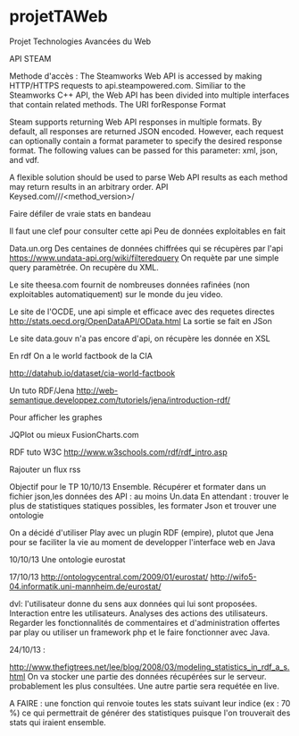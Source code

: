 projetTAWeb
===========

Projet Technologies Avancées du Web



API STEAM

Methode d'accès :
The Steamworks Web API is accessed by making HTTP/HTTPS requests to api.steampowered.com. Similiar to the Steamworks C++ API, the Web API has been divided into multiple interfaces that contain related methods. The URI forResponse Format

Steam supports returning Web API responses in multiple formats. By default, all responses are returned JSON encoded. However, each request can optionally contain a format parameter to specify the desired response format. The following values can be passed for this parameter: xml, json, and vdf.

A flexible solution should be used to parse Web API results as each method may return results in an arbitrary order.
API Keysed.com/<interface>/<method>/<method_version>/

Faire défiler de vraie stats en bandeau


Il faut une clef pour consulter cette api
Peu de données exploitables en fait




Data.un.org
Des centaines de données chiffrées qui se récupères par l'api
https://www.undata-api.org/wiki/filteredquery
On requète par une simple query paramètrée. On recupère du XML.


Le site theesa.com fournit de nombreuses données rafinées (non exploitables automatiquement) sur le monde du jeu video.


Le site de l'OCDE, une api simple et efficace avec des requetes directes
http://stats.oecd.org/OpenDataAPI/OData.html
La sortie se fait en JSon

Le site data.gouv n'a pas encore d'api, on récupère les donnée en XSL

En rdf On a le world factbook de la CIA

http://datahub.io/dataset/cia-world-factbook


Un tuto RDF/Jena
http://web-semantique.developpez.com/tutoriels/jena/introduction-rdf/



Pour afficher les graphes

JQPlot
ou mieux
FusionCharts.com


RDF tuto W3C
http://www.w3schools.com/rdf/rdf_intro.asp



Rajouter un flux rss


Objectif pour le TP 10/10/13
Ensemble. Récupérer et formater dans un fichier json,les données des API : au moins Un.data 
En attendant : trouver le plus de statistiques statiques possibles, les formater Json et trouver une ontologie

On a décidé d'utiliser Play avec un plugin RDF (empire), plutot que Jena pour se faciliter la vie au moment de developper l'interface web en Java


10/10/13
Une ontologie eurostat

17/10/13
http://ontologycentral.com/2009/01/eurostat/
http://wifo5-04.informatik.uni-mannheim.de/eurostat/

dvl: l'utilisateur donne du sens aux données qui lui sont proposées. Interaction entre les utilisateurs. Analyses des actions des utilisateurs.
Regarder les fonctionnalités de commentaires et d'administration offertes par play ou utiliser un framework php et le faire fonctionner avec Java.

24/10/13 :


http://www.thefigtrees.net/lee/blog/2008/03/modeling_statistics_in_rdf_a_s.html
On va stocker une partie des données récupérées sur le serveur. probablement les plus consultées.
Une autre partie sera requétée en live.



A FAIRE : une fonction qui renvoie toutes les stats suivant leur indice (ex : 70 %) ce qui permettrait de générer des statistiques puisque l'on trouverait des stats qui iraient ensemble.



